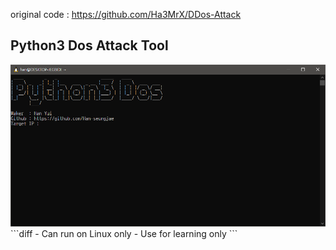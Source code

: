 original code : https://github.com/Ha3MrX/DDos-Attack 

<h2>Python3 Dos Attack Tool</h2>

<img src=https://raw.githubusercontent.com/Han-seungjae/python3_Dos_attack/master/Preview.PNG>
```diff
- Can run on Linux only
- Use for learning only
```
